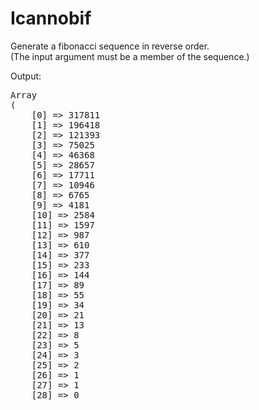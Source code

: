 # Icannobif

Generate a fibonacci sequence in reverse order.<br> 
(The input argument must be a member of the sequence.)

Output:

<pre>
Array
(
    [0] => 317811
    [1] => 196418
    [2] => 121393
    [3] => 75025
    [4] => 46368
    [5] => 28657
    [6] => 17711
    [7] => 10946
    [8] => 6765
    [9] => 4181
    [10] => 2584
    [11] => 1597
    [12] => 987
    [13] => 610
    [14] => 377
    [15] => 233
    [16] => 144
    [17] => 89
    [18] => 55
    [19] => 34
    [20] => 21
    [21] => 13
    [22] => 8
    [23] => 5
    [24] => 3
    [25] => 2
    [26] => 1
    [27] => 1
    [28] => 0
    </pre>
